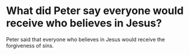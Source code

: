 # What did Peter say everyone would receive who believes in Jesus?

Peter said that everyone who believes in Jesus would receive the forgiveness of sins.
